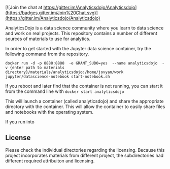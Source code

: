 

[![Join the chat at https://gitter.im/Analyticsdojo/Analyticsdojo](https://badges.gitter.im/Join%20Chat.svg)](https://gitter.im/Analyticsdojo/Analyticsdojo)

AnalyticsDojo is a data science community where you learn to data science and work on real projects. This repository contains a number of different sources of materials to use for analytics.

In order to get started with the Jupyter data science container, try the following command from the repository.  

```
docker run -d -p 8888:8888  -e GRANT_SUDO=yes  --name analyticsdojo  -v {enter path to materials directory}/materials/analyticsdojo:/home/jovyan/work jupyter/datascience-notebook start-notebook.sh
```
If you reboot and later find that the container is not running, you can start it from the command line with 
```docker start analyticsdojo```


This will launch a container (called analyticsdojo) and share the appropriate directory with the container.  This will allow the container to easily share files and notebooks with the operating system.

If you run into 


License
-------
Please check the individual directories regarding the licensing.  Because this project incorporates materials from different project, the subdirectories had different required attribuiton and licensing. 
